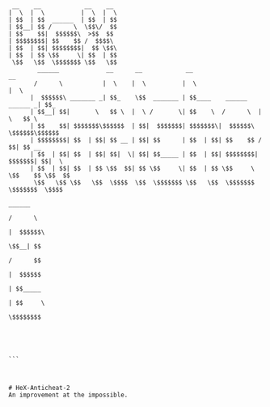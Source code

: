 ```                                                                                                       


 __    __            __    __                                                               
|  \  |  \          |  \  |  \                                                              
| $$  | $$  ______  | $$  | $$                                                              
| $$__| $$ /      \  \$$\/  $$                                                              
| $$    $$|  $$$$$$\  >$$  $$                                                               
| $$$$$$$$| $$    $$ /  $$$$\                                                               
| $$  | $$| $$$$$$$$|  $$ \$$\                                                              
| $$  | $$ \$$     \| $$  | $$                                                              
 \$$   \$$  \$$$$$$$ \$$   \$$                                                              
        ______             __      __            __                            __           
       /      \           |  \    |  \          |  \                          |  \          
      |  $$$$$$\ _______ _| $$_    \$$  _______ | $$____    ______    ______ _| $$_         
      | $$__| $$|       \   $$ \  |  \ /       \| $$    \  /      \  |      \   $$ \        
      | $$    $$| $$$$$$$\$$$$$$  | $$|  $$$$$$$| $$$$$$$\|  $$$$$$\  \$$$$$$\$$$$$$        
      | $$$$$$$$| $$  | $$| $$ __ | $$| $$      | $$  | $$| $$    $$ /      $$| $$ __       
      | $$  | $$| $$  | $$| $$|  \| $$| $$_____ | $$  | $$| $$$$$$$$|  $$$$$$$| $$|  \      
      | $$  | $$| $$  | $$ \$$  $$| $$ \$$     \| $$  | $$ \$$     \ \$$    $$ \$$  $$      
       \$$   \$$ \$$   \$$  \$$$$  \$$  \$$$$$$$ \$$   \$$  \$$$$$$$  \$$$$$$$  \$$$$       
                                                                              ______        
                                                                             /      \       
                                                                            |  $$$$$$\      
                                                                             \$$__| $$      
                                                                             /      $$      
                                                                            |  $$$$$$       
                                                                            | $$_____       
                                                                            | $$     \      
                                                                             \$$$$$$$$      
                                                                                            
                                                                                            
                                                                                            

                                                                                                                                   ```                                                                                                                           
                                                                                                                                      


# HeX-Anticheat-2
An improvement at the impossible.
